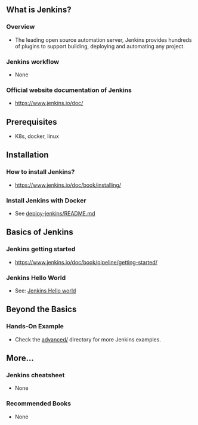 ## What is Jenkins?

### Overview

- The leading open source automation server, Jenkins provides hundreds of plugins to support building, deploying and automating any project.

### Jenkins workflow

- None

### Official website documentation of Jenkins

- https://www.jenkins.io/doc/

## Prerequisites

- K8s, docker, linux

## Installation

### How to install Jenkins?

- https://www.jenkins.io/doc/book/installing/

### Install Jenkins with Docker

- See [deploy-jenkins/README.md](../Jenkins/basic/deploy-jenkins/README.md)

## Basics of Jenkins

### Jenkins getting started

- https://www.jenkins.io/doc/book/pipeline/getting-started/

### Jenkins Hello World

- See: [Jenkins Hello world](./basic/Jenkins-Hello-World.md)

## Beyond the Basics

### Hands-On Example

- Check the [advanced/](./advanced/) directory for more Jenkins examples.

## More...

### Jenkins cheatsheet

- None

### Recommended Books

- None
